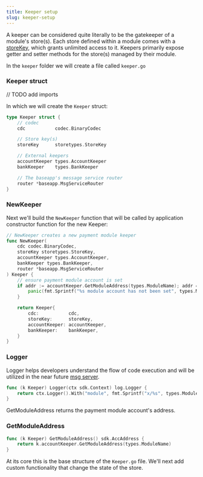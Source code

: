 ```yaml
---
title: Keeper setup
slug: keeper-setup
---
```


A keeper can be considered quite literally to be the gatekeeper of a module's store(s). Each store defined within a module comes with a [storeKey](../types/keys.md), which grants unlimited access to it. Keepers primarily expose getter and setter methods for the store(s) managed by their module.

In the `keeper` folder we will create a file called `keeper.go`

### Keeper struct

// TODO add imports

In which we will create the `Keeper` struct:

```Go
type Keeper struct {
    // codec
    cdc           codec.BinaryCodec

    // Store key(s)
	storeKey      storetypes.StoreKey

	// External keepers
	accountKeeper types.AccountKeeper
	bankKeeper    types.BankKeeper

	// The baseapp's message service router
	router *baseapp.MsgServiceRouter
}
```

### NewKeeper

Next we'll build the `NewKeeper` function that will be called by application constructor function for the new Keeper:

```Go
// NewKeeper creates a new payment module keeper
func NewKeeper(
	cdc codec.BinaryCodec,
    storeKey storetypes.StoreKey,
    accountKeeper types.AccountKeeper,
	bankKeeper types.BankKeeper,
	router *baseapp.MsgServiceRouter
) Keeper {
	// ensure payment module account is set
	if addr := accountKeeper.GetModuleAddress(types.ModuleName); addr == nil {
		panic(fmt.Sprintf("%s module account has not been set", types.ModuleName))
	}

	return Keeper{
		cdc:           cdc,
		storeKey:      storeKey,
		accountKeeper: accountKeeper,
		bankKeeper:    bankKeeper,
	}
}
```

### Logger

Logger helps developers understand the flow of code execution and will be utilized in the near future [msg server](./msg_server).

```Go
func (k Keeper) Logger(ctx sdk.Context) log.Logger {
	return ctx.Logger().With("module", fmt.Sprintf("x/%s", types.ModuleName))
}
```

GetModuleAddress returns the payment module account's address.

### GetModuleAddress

```Go
func (k Keeper) GetModuleAddress() sdk.AccAddress {
	return k.accountKeeper.GetModuleAddress(types.ModuleName)
}
```

At its core this is the base structure of the `Keeper.go` file. We'll next add custom functionality that change the state of the store.
